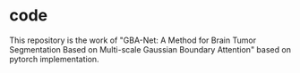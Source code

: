 # code
This repository is the work of "GBA-Net: A Method for Brain Tumor Segmentation Based on Multi-scale Gaussian Boundary Attention" based on pytorch implementation.

